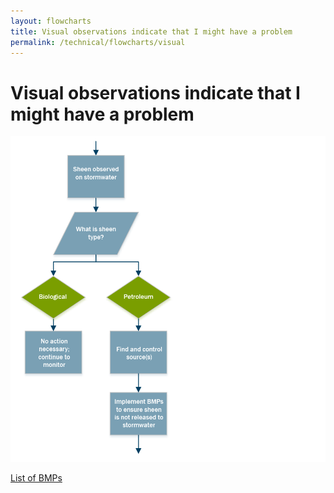 ```yaml
---
layout: flowcharts
title: Visual observations indicate that I might have a problem
permalink: /technical/flowcharts/visual
---
```


# Visual observations indicate that I might have a problem

![Visual observations flowchart](../../assets/img/technical_flowcharts/900w/visual.png)

<div class='container-fluid'>
	<div class='row'>
		<div class='col-xs-12 col-md-3 col-md-offset-3 flowchart_link blue'>
			<a href='#'>List of BMPs</a>
		</div>
	</div>
</div>

